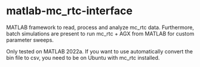 # matlab-mc_rtc-interface
MATLAB framework to read, process and analyze mc_rtc data. Furthermore, batch simulations are present to run mc_rtc + AGX from MATLAB for custom parameter sweeps.

Only tested on MATLAB 2022a. If you want to use automatically convert the bin file to csv, you need to be on Ubuntu with mc_rtc installed.
